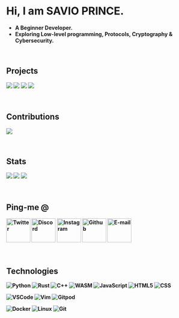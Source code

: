 <h1>Hi, I am <b>SAVIO PRINCE<b>.<br></h1>

- **A Beginner Developer.**
- **Exploring Low-level programming, Protocols, Cryptography & Cybersecurity.**

<br>
<h2 align="left">Projects</h2>
<p><a href="https://github.com/oivas000/GNOME-THEME-CLONER">
<img align="centre" src="https://github-readme-stats.vercel.app/api/pin/?username=oivas000&repo=GNOME-THEME-CLONER&hide_border=true&hide_border=true&theme=radical"></a>
<a href="https://github.com/oivas000/LocalTube">
<img align="centre" src="https://github-readme-stats.vercel.app/api/pin/?username=oivas000&repo=LocalTube&hide_border=true&theme=radical"></a>
<a href="https://github.com/oivas000/ChessLib">
<img align="centre" src="https://github-readme-stats.vercel.app/api/pin/?username=oivas000&repo=ChessLib&hide_border=true&theme=radical"></a>
<a href="https://github.com/oivas000/lichess-bot">
<img align="centre" src="https://github-readme-stats.vercel.app/api/pin/?username=oivas000&repo=lichess-bot&hide_border=true&theme=radical"></a>
</p>
<br>
<h2 align="left">Contributions</h2>
<p><a href="https://github.com/ShailChoksi/lichess-bot">
<img src="https://github-readme-stats.vercel.app/api/pin/?username=ShailChoksi&repo=lichess-bot&show_owner=true&hide_border=true&theme=radical"></a>
</p>
<br>
<h2 align="left">Stats</h2>
<p><a><img src="https://streak-stats.demolab.com?user=oivas000&theme=radical&border_radius=6&date_format=j%20M%5B%20Y%5D&hide_border=true&mode=weekly&card_width=500"></a>
<a><img src="https://github-profile-summary-cards.vercel.app/api/cards/stats?username=oivas000&theme=radical"></a>
<a><img src="https://github-profile-summary-cards.vercel.app/api/cards/repos-per-language?username=oivas000&theme=radical&exclude="></a>
</p>
<br>
<h2 align="left">Ping-me &commat;</h2>
<p><a href="https://twitter.com/oivas000"><img src="img/social/twitter.svg" height="64" width="64" alt="Twitter"></a>
<a href="https://discord.com/users/1101327244091203625"><img src="img/social/discord.svg" height="64" width="64" alt="Discord"></a>
<a href="https://www.instagram.com/oivas000/"><img src="img/social/instagram.svg" height="64" width="64" alt="Instagram"></a>
<a href="https://github.com/oivas000"><img src="img/social/github.svg" height="64" width="64" alt="Github"></a>
<a href="javascript:location='mailto:\u0068\u0069\u0040\u006f\u0069\u0076\u0061\u0073\u0030\u0030\u0030\u002e\u006e\u0069\u006e\u006a\u0061?subject=Hi';void 0
"><img src="img/social/email.svg" height="64" width="64" alt="E-mail"></a>
</p>
<br>
<h2 align="left" id="Technologies">Technologies</h2>
<p><img align="centre" src="img/badges/python.svg" alt="Python">
<img align="centre" src="img/badges/rust.svg" alt="Rust">
<img align="centre" src="img/badges/c++.svg" alt="C++">
<img align="centre" src="img/badges/wasm.svg" alt="WASM">
<img align="centre" src="img/badges/javascript.svg" alt="JavaScript">
<img align="centre" src="img/badges/html5.svg" alt="HTML5">
<img align="centre" src="img/badges/css.svg" alt="CSS"></p>
<p><img align="centre" src="img/badges/vscode.svg" alt="VSCode">
<img align="centre" src="img/badges/vim.svg" alt="Vim">
<img align="centre" src="img/badges/gitpod.svg" alt="Gitpod"></p>
<p><img align="centre" src="img/badges/docker.svg" alt="Docker">
<img align="centre" src="img/badges/linux.svg" alt="Linux">
<img align="centre" src="img/badges/git.svg" alt="Git"></p>
